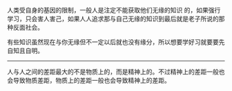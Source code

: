 人类受自身的基因的限制，一般人是注定不能获取他们无缘的知识 的，如果强行学习，只会害人害己，如果人人追求那与自己无缘的知识到最后就是老子所说的那种反面社会。

有些知识虽然现在与你无缘但不一定以后就也没有缘分，所以想要学好习就要要先自知且自明。
___
人与人之间的差距最大的不是物质上的，而是精神上的。不过精神上的差距一般也会导致物质差距，物质上的差距一般也会导致精神上的差距。